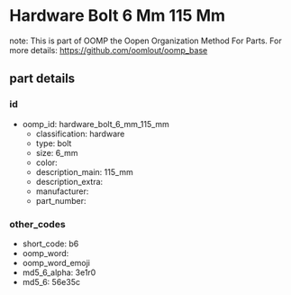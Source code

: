 # Hardware Bolt 6 Mm 115 Mm  

note: This is part of OOMP the Oopen Organization Method For Parts. For more details: https://github.com/oomlout/oomp_base

##  part details





### id
* oomp_id: hardware_bolt_6_mm_115_mm
  * classification: hardware
  * type: bolt
  * size: 6_mm
  * color: 
  * description_main: 115_mm
  * description_extra: 
  * manufacturer: 
  * part_number: 

### other_codes
* short_code: b6
* oomp_word: 
* oomp_word_emoji 
* md5_6_alpha: 3e1r0
* md5_6: 56e35c